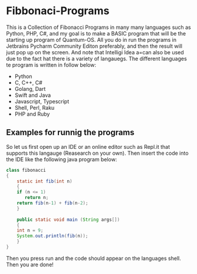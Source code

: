 # Fibbonaci-Programs
This is a Collection of Fibonacci Programs in many many languages such as Python, PHP, C#, and my goal is to make a BASIC program that will be the starting up program of Quantum-OS. All you do in run the programs in Jetbrains Pycharm Community Editon preferably, and then the result will just pop up on the screen. And note that Intelligi Idea a=can also be used due to the fact hat there is a variety of langauegs. The different languages te program is written in follow below:
* Python
* C, C++, C#
* Golang, Dart
* Swift and Java
* Javascript, Typescript
* Shell, Perl, Raku
* PHP and Ruby

## Examples for runnig the programs
So let us first open up an IDE or an online editor such as Repl.it that supports this langauge (Reasearch on your own). Then insert the code into the IDE like the following java program below:

```java
class fibonacci
{
    static int fib(int n)
    {
    if (n <= 1)
       return n;
    return fib(n-1) + fib(n-2);
    }
      
    public static void main (String args[])
    {
    int n = 9;
    System.out.println(fib(n));
    }
}
```

Then you press run and the code should appear on the languages shell. Then you are done!
